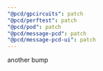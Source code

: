 ```yaml
---
"@pcd/gpcircuits": patch
"@pcd/perftest": patch
"@pcd/pod": patch
"@pcd/message-pcd": patch
"@pcd/message-pcd-ui": patch
---
```


another bump
